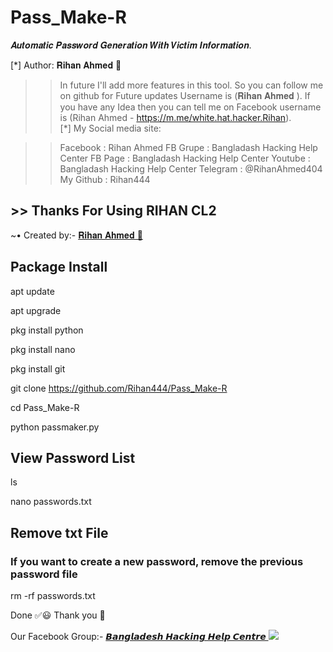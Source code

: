 # Pass_Make-R
𝑨𝒖𝒕𝒐𝒎𝒂𝒕𝒊𝒄 𝑷𝒂𝒔𝒔𝒘𝒐𝒓𝒅 𝑮𝒆𝒏𝒆𝒓𝒂𝒕𝒊𝒐𝒏 𝑾𝒊𝒕𝒉 𝑽𝒊𝒄𝒕𝒊𝒎 𝑰𝒏𝒇𝒐𝒓𝒎𝒂𝒕𝒊𝒐𝒏.

[*] Author:  𝐑𝐢𝐡𝐚𝐧 𝐀𝐡𝐦𝐞𝐝 🔰

>> In future I'll add more features in this tool. So you can follow me on github for Future updates Username is (𝐑𝐢𝐡𝐚𝐧 𝐀𝐡𝐦𝐞𝐝 ).
>> If you have any Idea then you can tell me on Facebook username is (Rihan Ahmed - https://m.me/white.hat.hacker.Rihan).                                                       
[*] My Social media site:

>> Facebook   : Rihan Ahmed
>> FB Grupe    : Bangladash Hacking Help Center
>> FB Page      : Bangladash Hacking Help Center
>> Youtube      : Bangladash Hacking Help Center
>>  Telegram    : @RihanAhmed404
>> My Github   : Rihan444

## >> Thanks For Using RIHAN CL2

<!DOCTYPE html>
<html>
</head>
<body>
<P>      ~• Created by:- <a href="https://m.me/white.hat.hacker.Rihan" target="_blank"> 𝐑𝐢𝐡𝐚𝐧 𝐀𝐡𝐦𝐞𝐝 🔰 </a>
</body>
</html>

## Package Install 

apt update

apt upgrade

pkg install python

pkg install nano

pkg install git

git clone https://github.com/Rihan444/Pass_Make-R

cd Pass_Make-R

python passmaker.py

## View Password List

ls

nano passwords.txt

## Remove txt File
### If you want to create a new password, remove the previous password file

rm -rf passwords.txt

Done ✅😃 Thank you 💓

<!DOCTYPE html>
<html>
</head>
<body>
<P> Our Facebook Group:- <a href="https://facebook.com/groups/3749151271810746/" target="_blank"> 𝘽𝙖𝙣𝙜𝙡𝙖𝙙𝙚𝙨𝙝 𝙃𝙖𝙘𝙠𝙞𝙣𝙜 𝙃𝙚𝙡𝙥 𝘾𝙚𝙣𝙩𝙧𝙚 </a>
</body>
</html>



<!DOCTYPE html>
<html>
<head>
<body>
   <img src="https://64.media.tumblr.com/717355aa94c849d58128036c41a09d61/7653f28cae22ed4d-40/s540x810/730e7665b7a2dbb16de60b8495affec10a1188a2.jpg" />
</body>
</html>

